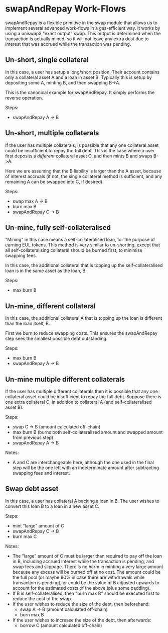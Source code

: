 # swapAndRepay Work-Flows

swapAndRepay is a flexible primitive in the swap module that allows us to implement several advanced work-flows in a gas-efficient way. It works by using a uniswap3 "exact output" swap. This output is determined when the transaction is actually mined, so it will not leave any extra dust due to interest that was accrued while the transaction was pending.

## Un-short, single collateral

In this case, a user has setup a long/short position. Their account contains only a collateral asset A and a loan in asset B. Typically this is setup by depositing some A, minting B, and then swapping B->A.

This is the canonical example for swapAndRepay. It simply performs the reverse operation.

Steps:

- swapAndRepay A -> B

## Un-short, multiple collaterals

If the user has multiple collaterals, is possible that any one collateral asset could be insufficient to repay the full debt. This is the case where a user first deposits a *different* collateral asset C, and then mints B and swaps B->A.

Here we are assuming that the B liability is larger than the A asset, because of interest accruals (if not, the single collateral method is sufficient, and any remaining A can be swapped into C, if desired).

Steps:

- swap max A -> B
- burn max B
- swapAndRepay C -> B

## Un-mine, fully self-collateralised

"Mining" in this case means a self-collateralised loan, for the purpose of earning EUL tokens. This method is very similar to un-shorting, except that all self-collateralising collateral should be burned first, to minimise swapping fees.

In this case, the additional collateral that is topping up the self-collateralised loan is in the same asset as the loan, B.

Steps:

- max burn B

## Un-mine, different collateral

In this case, the additional collateral A that is topping up the loan is different than the loan itself, B.

First we burn to reduce swapping costs. This ensures the swapAndRepay step sees the smallest possible debt outstanding.

Steps:

- max burn B
- swapAndRepay A -> B

## Un-mine multiple different collaterals

If the user has multiple different collaterals then it is possible that any one collateral asset could be insufficient to repay the full debt. Suppose there is one extra collateral C, in addition to collateral A (and self-collateralised asset B).

Steps:

- swap C -> B (amount calculated off-chain)
- max burn B (burns both self-collateralised amount and swapped amount from previous step)
- swapAndRepay A -> B

Notes:

- A and C are interchangeable here, although the one used in the final step will be the one left with an indeterminate amount after subtracting swapping fees and interest.

## Swap debt asset

In this case, a user has collateral A backing a loan in B. The user wishes to convert this loan B to a loan in a new asset C.

Steps:

- mint "large" amount of C
- swapAndRepay C -> B
- burn max C

Notes:

- The "large" amount of C must be larger than required to pay off the loan in B, including accrued interest while the transaction is pending, and swap fees and slippage. There is no harm in minting a very large amount because any excess will be burned off at no cost. The amount could be the full pool (or maybe 90% in case there are withdrawals while transaction is pending), or could be the value of B adjusted upwards to account for the estimated costs of the above (plus some padding).
- If B is self-collateralised, then "burn max B" should be executed first to reduce the cost of the swap.
- If the user wishes to reduce the size of the debt, then beforehand:
  - swap A -> B (amount calculated off-chain)
  - burn max B
- If the user wishes to increase the size of the debt, then afterwards:
  - borrow C (amount calculated off-chain)
